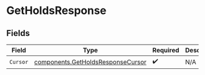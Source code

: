 # GetHoldsResponse


## Fields

| Field                                                                                  | Type                                                                                   | Required                                                                               | Description                                                                            |
| -------------------------------------------------------------------------------------- | -------------------------------------------------------------------------------------- | -------------------------------------------------------------------------------------- | -------------------------------------------------------------------------------------- |
| `Cursor`                                                                               | [components.GetHoldsResponseCursor](../../models/components/getholdsresponsecursor.md) | :heavy_check_mark:                                                                     | N/A                                                                                    |